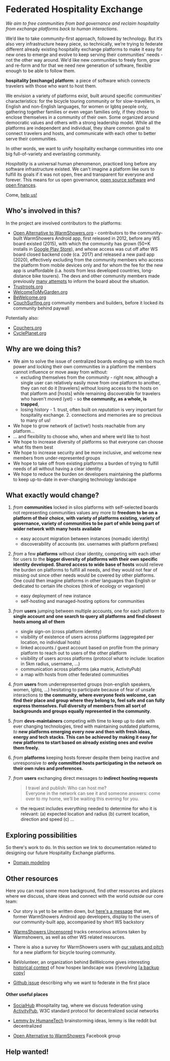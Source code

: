 # Federated Hospitality Exchange

_We aim to free communities from bad governance and reclaim hospitality from exchange platforms back to human interactions._

We’d like to take community-first approach, followed by technology. But it’s also very infrastructure heavy piece, so technically, we’re trying to federate different already existing hospitality exchange platforms to make it easy for new ones to emerge and evolve to keep serving their communities' needs - not the other way around. We'd like new communities to freely form, grow and re-form and for that we need new generation of software, flexible enough to be able to follow them.

**hospitality \[exchange\] platform**: a piece of software which connects travelers with those who want to host them. 

We envision a variety of platforms exist, built around specific communities' characteristics: for the bicycle touring community or for slow-travellers, in English and non-English languages, for women or lgbtq people only, gathering together families or even vegan families only, if they chose to enclose themselves in a community of their own. Some organized around democratic values and others with a strong leadership model. While all the platforms are independent and individual, they share common goal to connect travelers and hosts, and communicate with each other to better serve their communities.

In other words, we want to unify hospitality exchange communities into one big full-of-variety and everlasting community.

_Hospitality_ is a universal human phenomenon, practiced long before any software infrastructure existed. We can't imagine a platform like ours to fulfill its goals if it was not open, free and transparent for everyone and forever. This means for us open governance, [open source software](https://github.com/FediHospEx/fedihospex.github.io) and [open finances](https://opencollective.com/fedihospex). 

Come, [help us!](#help-wanted)

## Who's involved in this? 

In the project are involved contributors to the platforms:
- [Open Alternative to WarmShowers.org](https://WarmShowers.bike)  - contributors to the community-built WarmShowers Android app, first released in 2012, before any WS board existed (2015), with which the community has grown (50+K installs in [Google Play Store](https://play.google.com/store/apps/details?hl=en&id=fi.bitrite.android.ws)), and whose access was cut off after WS board closed backend code (ca. 2017) and released a new paid app (2020), effectively excluding from the community members who access the platform from mobile devices only and for whom the fee for the new app is unaffordable (i.a. hosts from less developed countries, long-distance bike tourers). The devs and other community members made previously [many attempts](https://gitlab.com/-/snippets/2111860) to inform the board about the situation.
- [Trustroots.org](https://Trustroots.org)
- [WelcomeToMyGarden.org](https://WelcomeToMyGarden.org) 
- [BeWelcome.org](https://BeWelcome.org)
- [CouchSurfing.org](https://CouchSurfing.org) community members and builders, before it locked its community behind paywall

Potentially also:
- [Couchers.org](https://Couchers.org)
- [CyclePlanet.org](https://CyclePlanet.org)


## Why are we doing this?

* We aim to solve the issue of centralized boards ending up with too much power and locking their own communities in a platform the members cannot influence or move away from without:
  * excluding themselves from the community - right now, although a single user can relatively easily move from one platform to another, they can not do it [travelers] without losing access to the hosts on that platform and [hosts] while remaining discoverable for travelers who haven't moved (yet) - so **the community, as a whole, is trapped**,
  * losing history - 1. trust, often built on _reputation_ is very important for hospitality exchange. 2. connections and memories are so precious to many of us!
* We hope to grow network of (active!) hosts reachable from any platform…
* … and flexibility to choose who, when and where we’d like to host
* We hope to increase diversity of platforms so that everyone can choose what fits them best
* We hope to increase security and be more inclusive, and welcome new members from under-represented groups
* We hope to take off from existing platforms a burden of trying to fulfill needs of all without having a clear identity
* We hope to reduce the burden on developers maintaining the platforms to keep up-to-date in ever-changing technology landscape


## What exactly would change?

1. *from* **communities** locked in silos platforms with self-selected boards not representing communities values any more
   *to* **freedom to be on a platform of their choice, with variety of platforms existing, variety of governance, variety of communities to be part of while being part of wider network with many hosts available**
    - easy account migration between instances (nomadic identity)
    - discoverability of accounts (ex. usernames with platform prefixes)
    
1. *from* a few **platforms** without clear identity, competing with each other for users
   *to* the **bigger diversity of platforms with their own specific identity developed. Shared access to wide base of hosts** would relieve the burden on platforms to fulfill all needs, and they would not fear of missing out since other needs would be covered by other platforms. One could then imagine platforms in other languages than English or dedicated to certain life choices (think of ecology or veganism)
   - easy deployment of new instance
   - self-hosting and managed-hosting options for communities

1. *from* **users** jumping between multiple accounts, one for each platform
   *to* **single account and one search to query all platforms and find closest hosts among all of them**
   - single sign-on (cross platform identity)
   - visibility of existence of users across platforms (aggregated per location, no individual hosts)
   - linked accounts / guest account based on profile from the primary platform to reach out to users of the other platform
   - visibility of users across platforms (protocol what to include: location in 5km radius, username, …)
   - communication across platforms (aka matrix, ActivityPub)
   - a map with hosts from other federated communities

1. *from* **users** from underrepresented groups (non-english speakers, women, lgbtq, …) hesitating to participate because of fear of unsafe interactions
   *to* **the community, where everyone feels welcome, can find their place and group where they belong to, feel safe and can fully express themselves. Full diversity of members from all sort of backgrounds and groups equally represented in the community.**

1. *from* **devs-maintainers** competing with time to keep up to date with ever changing technologies, tired with maintaining outdated platforms,
   *to* **new platforms emerging every now and then with fresh ideas, energy and tech stacks. This can be achieved by making it easy for new platforms to start based on already existing ones and evolve them freely.**

1. *from* **platforms** keeping hosts forever despite them being inactive and unresponsive
   *to* **only committed hosts participating in the network on their own rules and preferences.**

1. *from* **users** exchanging direct messages 
   *to* **indirect hosting requests**

   > I travel and publish: Who can host me? \
   > Everyone in the network can see it and someone answers: come over to my home, we’ll be waiting this evening for you.
   
   - the request includes everything needed to determine for who it is relevant: (a) expected location and radius (b) current location, direction and speed (c) …

## Exploring possibilities

So there's work to do. In this section we link to documentation related to designing our future Hospitality Exchange platforms.

* [Domain modeling](domain-modeling.md)

## Other resources

Here you can read some more background, find other resources and places where we discuss, share ideas and connect with the world outside our core team:

* Our story is yet to be written down, but [here's a message](https://warmshowers.bike) that we, former WarmShowers Android app developers, display to the users of our community-built app, accompanied by short WS backstory

* [WarmsShowers Uncensored](https://gitlab.com/-/snippets/2111860) tracks censorious actions taken by Warmshowers, as well as other WS related resources.
  
* There is also a survey for WarmShowers users with [our values and pitch](https://warmshowers.bike/survey) for a new platform for bicycle touring community.
  
* BeVolunteer, an organization behind BeWelcome gives interesting [historical context](https://www.bevolunteer.org/about-bevolunteer/history/) of how hospex landscape was (r)evolving [[a backup copy](http://web.archive.org/web/20190809110251/https://www.bevolunteer.org/about-bevolunteer/history/)]

* [Github issue](https://github.com/FediHospEx/fedihospex.github.io/discussions/9) describing why we want to federate in the first place
  
#### Other useful places
* [SocialHub](https://socialhub.activitypub.rocks/c/fediversity/fediverse-futures/58) #hospitality tag, where we discuss federation using [ActivityPub](https://activitypub.rocks/), W3C standard protocol for decentralized social networks
  
* [Lemmy by HumaneTech](https://lemmy.ml/post/66076) brainstorming ideas, lemmy is like reddit but decentralized

* [Open Alternative to WarmShowers](https://www.facebook.com/groups/243374777243989) Facebook group

## Help wanted!
